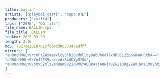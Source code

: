 ```yaml
---
title: ballin'
artists: ["playboi carti", "capo DTE"]
producers: ["zwiffa"]
tags: ["2020", "OG file"]
file_name: BALLIN.mp3
file_title: BALLIN
leaked: 2022-03-20
length: 3:36
md5: 7027de2819701cf6bfdd0637347edfff
mirrors: [
"aHR0cHM6Ly9rcmFrZW5maWxlcy5jb20vdmlldy9abUh6dlFxNkl6L2ZpbGUuaHRtbA==",
"aHR0cHM6Ly9kYnJlZS5vcmcvdi8xODYyM2U=",
"aHR0cHM6Ly9vbmx5ZmlsZXMuaW8vZi8wMGY4ODk4YjA0NjY0ZGI1ODg2ZWViNWY1MWZhM2U3OQ=="
]
---
```

